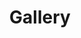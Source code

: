 ---
layout: gallery
title: Gallery
heading: Greeting cards
subheading: sub heading
permalink: /gallery/greetingcards
images:
  - image: greetingcards/1.jpg
    thumb: greetingcards/1-thumb.jpg
    orientation: portrait
  - image: greetingcards/2.jpg
    thumb: greetingcards/2-thumb.jpg
    orientation: landscape
  - image: greetingcards/3.jpg
    thumb: greetingcards/3-thumb.jpg
    orientation: landscape
  - image: greetingcards/4.jpg
    thumb: greetingcards/4-thumb.jpg
    orientation: landscape
  - image: greetingcards/5.jpg
    thumb: greetingcards/5-thumb.jpg
    orientation: landscape
  - image: greetingcards/6.jpg
    thumb: greetingcards/6-thumb.jpg
    orientation: landscape
  - image: greetingcards/7.jpg
    thumb: greetingcards/7-thumb.jpg
    orientation: portrait
  - image: greetingcards/8.jpg
    thumb: greetingcards/8-thumb.jpg
    orientation: portrait
  - image: greetingcards/9.jpg
    thumb: greetingcards/9-thumb.jpg
    orientation: portrait
  - image: greetingcards/10.jpg
    thumb: greetingcards/10-thumb.jpg
    orientation: portrait
  - image: greetingcards/11.jpg
    thumb: greetingcards/11-thumb.jpg
    orientation: portrait
  - image: greetingcards/12.jpg
    thumb: greetingcards/12-thumb.jpg
    orientation: landscape
  - image: greetingcards/13.jpg
    thumb: greetingcards/13-thumb.jpg
    orientation: portrait
  - image: greetingcards/14.jpg
    thumb: greetingcards/14-thumb.jpg
    orientation: landscape
  - image: greetingcards/15.jpg
    thumb: greetingcards/15-thumb.jpg
    orientation: landscape
  - image: greetingcards/16.jpg
    thumb: greetingcards/16-thumb.jpg
    orientation: portrait
  - image: greetingcards/17.jpg
    thumb: greetingcards/17-thumb.jpg
    orientation: landscape
  - image: greetingcards/18.jpg
    thumb: greetingcards/18-thumb.jpg
    orientation: portrait
  - image: greetingcards/19.jpg
    thumb: greetingcards/19-thumb.jpg
    orientation: landscape
  - image: greetingcards/20.jpg
    thumb: greetingcards/20-thumb.jpg
    orientation: landscape
  - image: greetingcards/21.jpg
    thumb: greetingcards/21-thumb.jpg
    orientation: landscape
  - image: greetingcards/22.jpg
    thumb: greetingcards/22-thumb.jpg
    orientation: landscape
---
